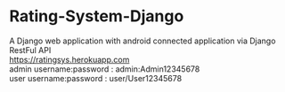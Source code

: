 # Rating-System-Django
A Django web application with android connected application via Django RestFul API
<br>
https://ratingsys.herokuapp.com<br>
admin username:password : admin:Admin12345678<br>
user username:password : user/User12345678
